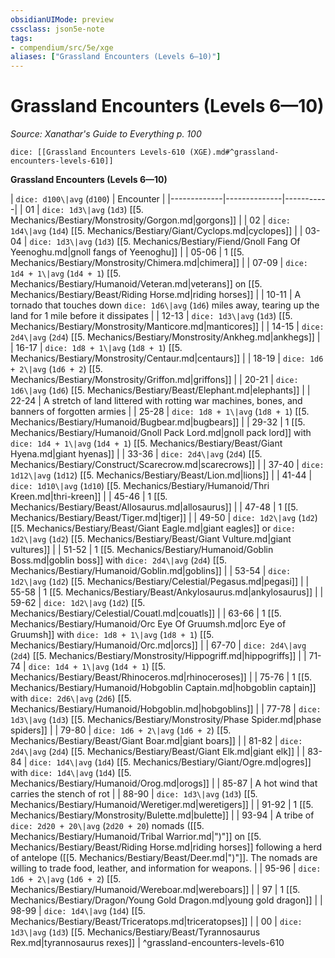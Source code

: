 ```yaml
---
obsidianUIMode: preview
cssclass: json5e-note
tags:
- compendium/src/5e/xge
aliases: ["Grassland Encounters (Levels 6—10)"]
---
```

# Grassland Encounters (Levels 6—10)
*Source: Xanathar's Guide to Everything p. 100* 

`dice: [[Grassland Encounters Levels-610 (XGE).md#^grassland-encounters-levels-610]]`

**Grassland Encounters (Levels 6—10)**

| `dice: d100\|avg` (`d100`) | Encounter |
|-------------|--------------|-----------|
| 01 | `dice: 1d3\|avg` (`1d3`) [[5. Mechanics/Bestiary/Monstrosity/Gorgon.md|gorgons]] |
| 02 | `dice: 1d4\|avg` (`1d4`) [[5. Mechanics/Bestiary/Giant/Cyclops.md|cyclopes]] |
| 03-04 | `dice: 1d3\|avg` (`1d3`) [[5. Mechanics/Bestiary/Fiend/Gnoll Fang Of Yeenoghu.md|gnoll fangs of Yeenoghu]] |
| 05-06 | 1 [[5. Mechanics/Bestiary/Monstrosity/Chimera.md|chimera]] |
| 07-09 | `dice: 1d4 + 1\|avg` (`1d4 + 1`) [[5. Mechanics/Bestiary/Humanoid/Veteran.md|veterans]] on [[5. Mechanics/Bestiary/Beast/Riding Horse.md|riding horses]] |
| 10-11 | A tornado that touches down `dice: 1d6\|avg` (`1d6`) miles away, tearing up the land for 1 mile before it dissipates |
| 12-13 | `dice: 1d3\|avg` (`1d3`) [[5. Mechanics/Bestiary/Monstrosity/Manticore.md|manticores]] |
| 14-15 | `dice: 2d4\|avg` (`2d4`) [[5. Mechanics/Bestiary/Monstrosity/Ankheg.md|ankhegs]] |
| 16-17 | `dice: 1d8 + 1\|avg` (`1d8 + 1`) [[5. Mechanics/Bestiary/Monstrosity/Centaur.md|centaurs]] |
| 18-19 | `dice: 1d6 + 2\|avg` (`1d6 + 2`) [[5. Mechanics/Bestiary/Monstrosity/Griffon.md|griffons]] |
| 20-21 | `dice: 1d6\|avg` (`1d6`) [[5. Mechanics/Bestiary/Beast/Elephant.md|elephants]] |
| 22-24 | A stretch of land littered with rotting war machines, bones, and banners of forgotten armies |
| 25-28 | `dice: 1d8 + 1\|avg` (`1d8 + 1`) [[5. Mechanics/Bestiary/Humanoid/Bugbear.md|bugbears]] |
| 29-32 | 1 [[5. Mechanics/Bestiary/Humanoid/Gnoll Pack Lord.md|gnoll pack lord]] with `dice: 1d4 + 1\|avg` (`1d4 + 1`) [[5. Mechanics/Bestiary/Beast/Giant Hyena.md|giant hyenas]] |
| 33-36 | `dice: 2d4\|avg` (`2d4`) [[5. Mechanics/Bestiary/Construct/Scarecrow.md|scarecrows]] |
| 37-40 | `dice: 1d12\|avg` (`1d12`) [[5. Mechanics/Bestiary/Beast/Lion.md|lions]] |
| 41-44 | `dice: 1d10\|avg` (`1d10`) [[5. Mechanics/Bestiary/Humanoid/Thri Kreen.md|thri-kreen]] |
| 45-46 | 1 [[5. Mechanics/Bestiary/Beast/Allosaurus.md|allosaurus]] |
| 47-48 | 1 [[5. Mechanics/Bestiary/Beast/Tiger.md|tiger]] |
| 49-50 | `dice: 1d2\|avg` (`1d2`) [[5. Mechanics/Bestiary/Beast/Giant Eagle.md|giant eagles]] or `dice: 1d2\|avg` (`1d2`) [[5. Mechanics/Bestiary/Beast/Giant Vulture.md|giant vultures]] |
| 51-52 | 1 [[5. Mechanics/Bestiary/Humanoid/Goblin Boss.md|goblin boss]] with `dice: 2d4\|avg` (`2d4`) [[5. Mechanics/Bestiary/Humanoid/Goblin.md|goblins]] |
| 53-54 | `dice: 1d2\|avg` (`1d2`) [[5. Mechanics/Bestiary/Celestial/Pegasus.md|pegasi]] |
| 55-58 | 1 [[5. Mechanics/Bestiary/Beast/Ankylosaurus.md|ankylosaurus]] |
| 59-62 | `dice: 1d2\|avg` (`1d2`) [[5. Mechanics/Bestiary/Celestial/Couatl.md|couatls]] |
| 63-66 | 1 [[5. Mechanics/Bestiary/Humanoid/Orc Eye Of Gruumsh.md|orc Eye of Gruumsh]] with `dice: 1d8 + 1\|avg` (`1d8 + 1`) [[5. Mechanics/Bestiary/Humanoid/Orc.md|orcs]] |
| 67-70 | `dice: 2d4\|avg` (`2d4`) [[5. Mechanics/Bestiary/Monstrosity/Hippogriff.md|hippogriffs]] |
| 71-74 | `dice: 1d4 + 1\|avg` (`1d4 + 1`) [[5. Mechanics/Bestiary/Beast/Rhinoceros.md|rhinoceroses]] |
| 75-76 | 1 [[5. Mechanics/Bestiary/Humanoid/Hobgoblin Captain.md|hobgoblin captain]] with `dice: 2d6\|avg` (`2d6`) [[5. Mechanics/Bestiary/Humanoid/Hobgoblin.md|hobgoblins]] |
| 77-78 | `dice: 1d3\|avg` (`1d3`) [[5. Mechanics/Bestiary/Monstrosity/Phase Spider.md|phase spiders]] |
| 79-80 | `dice: 1d6 + 2\|avg` (`1d6 + 2`) [[5. Mechanics/Bestiary/Beast/Giant Boar.md|giant boars]] |
| 81-82 | `dice: 2d4\|avg` (`2d4`) [[5. Mechanics/Bestiary/Beast/Giant Elk.md|giant elk]] |
| 83-84 | `dice: 1d4\|avg` (`1d4`) [[5. Mechanics/Bestiary/Giant/Ogre.md|ogres]] with `dice: 1d4\|avg` (`1d4`) [[5. Mechanics/Bestiary/Humanoid/Orog.md|orogs]] |
| 85-87 | A hot wind that carries the stench of rot |
| 88-90 | `dice: 1d3\|avg` (`1d3`) [[5. Mechanics/Bestiary/Humanoid/Weretiger.md|weretigers]] |
| 91-92 | 1 [[5. Mechanics/Bestiary/Monstrosity/Bulette.md|bulette]] |
| 93-94 | A tribe of `dice: 2d20 + 20\|avg` (`2d20 + 20`) nomads ([[5. Mechanics/Bestiary/Humanoid/Tribal Warrior.md|")"]] on [[5. Mechanics/Bestiary/Beast/Riding Horse.md|riding horses]] following a herd of antelope ([[5. Mechanics/Bestiary/Beast/Deer.md|")"]]. The nomads are willing to trade food, leather, and information for weapons. |
| 95-96 | `dice: 1d6 + 2\|avg` (`1d6 + 2`) [[5. Mechanics/Bestiary/Humanoid/Wereboar.md|wereboars]] |
| 97 | 1 [[5. Mechanics/Bestiary/Dragon/Young Gold Dragon.md|young gold dragon]] |
| 98-99 | `dice: 1d4\|avg` (`1d4`) [[5. Mechanics/Bestiary/Beast/Triceratops.md|triceratopses]] |
| 00 | `dice: 1d3\|avg` (`1d3`) [[5. Mechanics/Bestiary/Beast/Tyrannosaurus Rex.md|tyrannosaurus rexes]] |
^grassland-encounters-levels-610